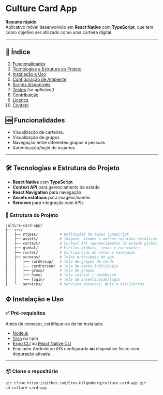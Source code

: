 # Culture Card App

**Resumo rápido**  
Aplicativo móvel desenvolvido em **React Native** com **TypeScript**, que tem como objetivo ser utilizado como uma carteira digital.

---

## 📑 Índice

2. [Funcionalidades](#-funcionalidades)  
3. [Tecnologias e Estrutura do Projeto](#-tecnologias-e-estrutura-do-projeto)  
4. [Instalação e Uso](#-instalação-e-uso)  
5. [Configuração de Ambiente](#-configuração-de-ambiente)  
6. [Scripts disponíveis](#-scripts-disponíveis)  
7. [Testes](#-testes) *(se aplicável)*  
8. [Contribuição](#-contribuição)  
9. [Licença](#-licença)  
10. [Contato](#-contato)


## 🆕 Funcionalidades  

- Visualização de carteiras.
- Visualização de grupos
- Navegação entre diferentes grupos e pessoas 
- Autenticação/login de usuários  

---

## 🛠 Tecnologias e Estrutura do Projeto

- **React Native** com **TypeScript**  
- **Context API** para gerenciamento de estado  
- **React Navigation** para navegação  
- **Assets estáticos** para imagens/ícones  
- **Services** para integração com APIs  

### 📂 Estrutura do Projeto

```bash
culture-card-app/
├── src/
│   ├── @types/          # Definições de tipos TypeScript
│   ├── assets/          # Imagens, ícones e outros recursos estáticos
│   ├── context/         # Context API (gerenciamento de estado global)
│   ├── global/          # Estilos globais, temas e constantes
│   ├── routes/          # Configuração de rotas e navegação
│   ├── screens/         # Telas principais do app
│   │   ├── cardGroup/   # Tela de grupos de cards
│   │   ├── cardPerson/  # Tela de cards individuais
│   │   ├── group/       # Tela de grupos
│   │   ├── home/        # Tela inicial / dashboard
│   │   └── login/       # Tela de autenticação/login
│   └── services/        # Serviços externos, APIs e utilitários
```

## ⚙️ Instalação e Uso

### ✅ Pré-requisitos

Antes de começar, certifique-se de ter instalado:

- [Node.js](https://nodejs.org/)
- [Yarn](https://yarnpkg.com/) ou npm
- [Expo CLI](https://docs.expo.dev/get-started/installation/) ou [React Native CLI](https://reactnative.dev/docs/environment-setup)
- Emulador Android ou iOS configurado **ou** dispositivo físico com depuração ativada

---

### 📦 Clone o repositório

```bash
git clone https://github.com/Eros-Hilgemberg/culture-card-app.git
cd culture-card-app
